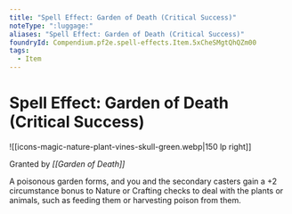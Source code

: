 ```yaml
---
title: "Spell Effect: Garden of Death (Critical Success)"
noteType: ":luggage:"
aliases: "Spell Effect: Garden of Death (Critical Success)"
foundryId: Compendium.pf2e.spell-effects.Item.5xCheSMgtQhQZm00
tags:
  - Item
---
```


# Spell Effect: Garden of Death (Critical Success)
![[icons-magic-nature-plant-vines-skull-green.webp|150 lp right]]

Granted by _[[Garden of Death]]_

A poisonous garden forms, and you and the secondary casters gain a +2 circumstance bonus to Nature or Crafting checks to deal with the plants or animals, such as feeding them or harvesting poison from them.
